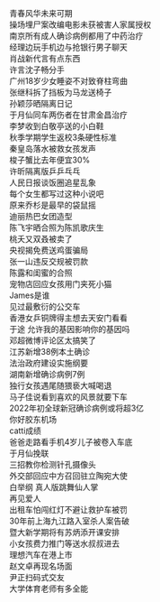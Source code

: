 青春风华未来可期  
操场埋尸案改编电影未获被害人家属授权  
南京所有成人确诊病例都用了中药治疗  
经理边玩手机边与抢银行男子聊天  
肖战新代言有点东西  
许言沈子畅分手  
广州18岁少女睡姿不对致脊柱弯曲  
张继科拆了挡板为马龙送椅子  
孙颖莎晒隔离日记  
于月仙同车两伤者在甘肃金昌治疗  
李梦收到白敬亭送的小白鞋  
秋季学期学生返校3条硬性标准  
秦皇岛落水被救女孩发声  
梭子蟹比去年便宜30%  
许昕隔离版乒乒乓乓  
人民日报谈饭圈追星乱象  
每个女生都写过这种小说吧  
原来乔杉是最早的袋鼠摇  
迪丽热巴女团造型  
陈飞宇晒合照为陈凯歌庆生  
桃夭又双叒被卖了  
央视揭免费送鸡蛋骗局  
张一山违反交规被罚款  
陈露和闺蜜的合照  
宠物店回应女孩用门夹死小猫  
James是谁  
见过最敷衍的公交车  
香港女乒铜牌得主想去天安门看看  
于途 允许我的基因影响你的基因吗  
邓超微博评论区太搞笑了  
江苏新增38例本土确诊  
法治政府建设实施纲要  
湖南新增确诊病例7例  
独行女孩遇尾随猥亵大喊喝退  
马子佳说看到喜欢的风景就要下车  
2022年初全球新冠确诊病例或将超3亿  
你好胶东机场  
catti成绩  
爸爸走路看手机4岁儿子被卷入车底  
于月仙挽联  
三招教你检测针孔摄像头  
外交部回应中方召回驻立陶宛大使  
白举纲 真人版跳舞仙人掌  
再见爱人  
出租车怕闯红灯不避让救护车被罚  
30年前上海九江路入室杀人案告破  
暨大新学期将有苏炳添开课安排  
小女孩费力推门等送水叔叔进去  
理想汽车在港上市  
赵文卓再现名场面  
尹正扫码式交友  
大学体育老师有多全能  
